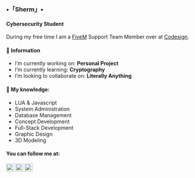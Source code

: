 ### •「Sherm」•
#### Cybersecurity Student

During my free time I am a [FiveM](https://fivem.net) Support Team Member over at [Codesign](https://discord.gg/U8zuQPdgY8).

#### 💬 Information
- I’m currently working on: <b>Personal Project</b>
- I’m currently learning: <b>Cryptography</b>
- I’m looking to collaborate on: <b>Literally Anything </b>

#### 🌱 My knowledge:
- LUA & Javascript
- System Administration
- Database Management
- Concept Development 
- Full-Stack Development 
- Graphic Design 
- 3D Modeling 

#### You can follow me at:
[<img align="left" alt="youtube | YouTube" width="22px" src="https://cdn.jsdelivr.net/npm/simple-icons@v3/icons/youtube.svg" />](https://www.youtube.com/channel/UCczJwRSXgM9goCTjapUJLTQ/)
[<img align="left" alt="twitter | Twitter" width="22px" src="https://cdn.jsdelivr.net/npm/simple-icons@v3/icons/twitter.svg" />](https://twitter.com/shermanredux/)
[<img align="left" alt="twitch | Twitch" width="22px" src="https://cdn.jsdelivr.net/npm/simple-icons@v3/icons/twitch.svg" />](https://twitter.com/shermanredux/)
